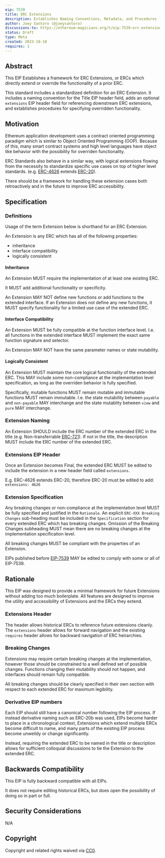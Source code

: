 ```yaml
---
eip: 7539
title: ERC Extensions
description: Establishes Naming Conventions, Metadata, and Procedures for ERC Extensions
author: Joey Santoro (@joeysantoro)
discussions-to: https://ethereum-magicians.org/t/eip-7539-erc-extensions/16152
status: Draft
type: Meta
created: 2023-10-18
requires: 1
---
```


## Abstract

This EIP Establishes a framework for ERC Extensions, or ERCs which directly extend or override the functionality of a prior ERC.

This standard includes a standardized definition for an ERC Extension. It includes a naming convention for the Title EIP header field, adds an optional `extensions` EIP header field for referencing downstream ERC extensions, and extablishes procedures for specifying overridden functionality.

## Motivation

Ethereum application development uses a contract oriented programming paradigm which is similar to Object Oriented Programming (OOP). Because of this, many smart contract systems and high level languages have object like behavior with the possibility for overriden functionality. 

ERC Standards also behave in a similar way, with logical extensions flowing from the necessity to standardize specific use cases on top of higher level standards. (e.g. [ERC-4626](./eip-4626.md) extends [ERC-20](./eip-20.md)).

There should be a framework for handling these extension cases both retroactively and in the future to improve ERC accessibility.


## Specification

### Definitions

Usage of the term Extension below is shorthand for an ERC Extension.

An Extension is any ERC which has all of the following properties:

- inheritance
- interface compatibility
- logically consistent

#### Inheritance

An Extension MUST require the implementation of at least one existing ERC.

It MUST add additional functionality or specificity.

An Extension MAY NOT define new functions or add functions to the extended interface. If an Extension does not define any new functions, it MUST specify  functionality for a limited use case of the extended ERC.

#### Interface Compatibility

An Extension MUST be fully compatible at the function interface level. I.e. all functions in the extended interface MUST implement the exact same function signature and selector.

An Extension MAY NOT have the same parameter names or state mutability.

#### Logically Consistent

An Extension MUST maintain the core logical functionality of the extended ERC. This MAY include some non-compliance at the implementation level specification, as long as the overriden behavior is fully specified.

Specifically, mutable functions MUST remain mutable and immutable functions MUST remain immutable. I.e. the state mutability between `payable` and `non-payable` MAY interchange and the state mutablity between `view` and `pure` MAY interchange. 

### Extension Naming

An Extension SHOULD include the ERC number of the extended ERC in the title (e.g. Non-transferrable [ERC-721](./eip-721.md)). If not in the title, the description MUST include the ERC number of the extended ERC.

### Extensions EIP Header

Once an Extension becomes Final, the extended ERC MUST be edited to include the extension in a new header field called `extensions`.

E.g. ERC-4626 extends ERC-20, therefore ERC-20 must be edited to add: `extensions: 4626`

### Extension Specification

Any breaking changes or non-compliance at the implementation level MUST be fully specified and justified in the `Rationale`. An explicit `ERC-XXX Breaking Changes` sub-heading must be included in the `Specification` section for every extended ERC which has breaking changes. Omission of the Breaking Changes subheading MUST mean there are no breaking changes at the implementation specification level.

All breaking changes MUST be compliant with the properties of an Extension.

EIPs published before [EIP-7539](./eip-7539.md) MAY be edited to comply with some or all of EIP-7539.

## Rationale

This EIP was designed to provide a minimal framework for future Extensions without adding too much boilerplate. All features are designed to improve the utility and accessibility of Extensions and the ERCs they extend.

### Extensions Header

The header allows historical ERCs to reference future extensions cleanly. The `extensions` header allows for forward navigation and the existing `requires` header allows for backward navigation of ERC heirarchies.

### Breaking Changes

Extensions may require certain breaking changes at the implementation, however those should be constrained to a well defined set of possible changes. Functions changing their mutability should not happen, and interfaces should remain fully compatible.

All breaking changes should be clearly specified in their own section with respect to each extended ERC for maximum legibility.

### Derivative EIP numbers

Each EIP should still have a canonical number following the EIP process. If instead derivative naming such as ERC-20b was used, EIPs become harder to place in a chronological context, Extensions which extend multiple ERCs become difficult to name, and many parts of the existing EIP process become unweildy or change significantly.

Instead, requiring the extended ERC to be named in the title or description allows for sufficient colloquial discussions to tie the Extension to the extended ERC.

## Backwards Compatibility

This EIP is fully backward compatible with all EIPs.

It does not require editing historical ERCs, but does open the possibility of doing so in part or full.

## Security Considerations

N/A

## Copyright

Copyright and related rights waived via [CC0](../LICENSE.md).
